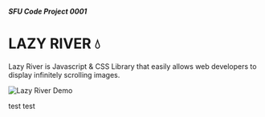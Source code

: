 ##### SFU Code Project 0001
# LAZY RIVER 💧

Lazy River is Javascript & CSS Library that easily allows web developers to display infinitely scrolling images.

<img src="https://thumbs.gfycat.com/UncommonUnrulyHypsilophodon-size_restricted.gif" alt="Lazy River Demo" width="auto" height="auto">


test test